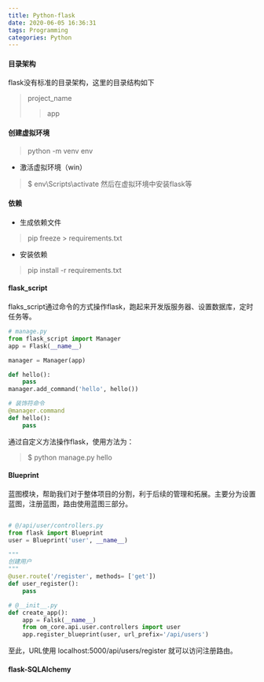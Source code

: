 ```yaml
---
title: Python-flask
date: 2020-06-05 16:36:31
tags: Programming
categories: Python
---
```


#### 目录架构  

flask没有标准的目录架构，这里的目录结构如下  

> project_name
>> app
>>>

#### 创建虚拟环境  
 
> python -m venv env

* 激活虚拟环境（win）
> $ env\Scripts\activate
> 然后在虚拟环境中安装flask等

#### 依赖  

* 生成依赖文件
> pip freeze > requirements.txt  

* 安装依赖
> pip install -r requirements.txt

#### flask_script  

flaks_script通过命令的方式操作flask，跑起来开发版服务器、设置数据库，定时任务等。

```python 
# manage.py
from flask_script import Manager
app = Flask(__name__)

manager = Manager(app)

def hello(): 
    pass
manager.add_command('hello', hello())

# 装饰符命令
@manager.command
def hello(): 
    pass
```
通过自定义方法操作flask，使用方法为：  
> $ python manage.py hello

#### Blueprint  

蓝图模块，帮助我们对于整体项目的分割，利于后续的管理和拓展。主要分为设置蓝图，注册蓝图，路由使用蓝图三部分。  

```python

# @/api/user/controllers.py
from flask import Blueprint 
user = Blueprint('user', __name__)

"""
创建用户
"""
@user.route('/register', methods= ['get'])
def user_register():
    pass

# @__init__.py  
def create_app():
    app = Falsk(__name__)
    from om_core.api.user.controllers import user
    app.register_blueprint(user, url_prefix='/api/users')
```
至此，URL使用 localhost:5000/api/users/register 就可以访问注册路由。 

#### flask-SQLAlchemy  

